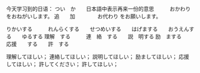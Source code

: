 今天学习到的日语：
つい　か　　日本語中表示再来一份的意思　　　おかわりをおねがいします。
追　　加　　　　                       お代わり をお願いします。

りかいする　　　れんらくする　　せつめいする　　はげまする　　おうえんする　　ゆるする
理解　する　　　連　絡　する　　説　明する     励　まする　　応援　　する　　許　する

理解してほしい；
連絡してほしい；
説明してほしい；
励ましてほしい；
応援してほしい；
許してください；
許してほしい；